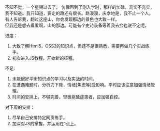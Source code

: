  不知不觉，一个星期过去了。
 仿佛回到了刚入学时，那样的忙碌。充实不充实，我不知道。我只知道，要走的路还有很长。路漫漫，庆幸地是，我不止一个人。          
 有人告诉我，翻过这座山，你会发现那边的景色也大致一样。                         
 但我还是想去看看啊，山的那边。可能有个史诗装备等着我去捡也说不定呢。
 
 
 进度：
1.  大致了解Html5，CSS3的知识点，但还不是很熟悉，需要再做几个实战练手。
2.  初次进入JS教程，开始新的征程。

不足:
1. 未能很好平衡知识点的学习以及实战的时间。
2. 在遭遇难题时，分析力下降，情绪[焦虑等]受影响。平时应该注意加强情绪管理。
3. 时间的安排上，不够完善，轻微拖延症患者，应加强自控。

对下周的安排：
1. 尽早自己安排特定网页练手。
2. 加深对JS的掌握，并运用在1点上。

 
 